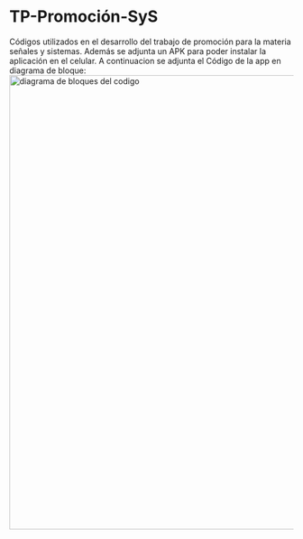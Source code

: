 # TP-Promoción-SyS
Códigos utilizados en el desarrollo del trabajo de promoción para la materia señales y sistemas.
Además se adjunta un APK para poder instalar la aplicación en el celular.
A continuacion se adjunta el Código de la app en diagrama de bloque:
<img width="796" height="805" alt="diagrama de bloques del codigo" src="https://github.com/user-attachments/assets/3c585f7b-640b-4582-9a55-4446fcbf16f0" />
